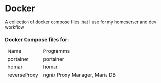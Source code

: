 # Docker


A collection of docker compose files that I use for my homeserver and dev workflow

### Docker Compose files for:

<table>
  <thead>
    <td>Name</td>
    <td>Programms</td>
  <thead>
  <tr>
    <td>portainer</td>
    <td>portainer</td>
  </tr>
  <tr>
    <td>homar</td>
    <td>homar</td>
  </tr>
  <tr>
    <td>reverseProxy </td>
    <td>ngnix Proxy Manager, Maria DB</td>
  </tr>  
</table>
